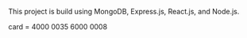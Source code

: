 This project is build using MongoDB, Express.js, React.js, and Node.js.

card = 4000 0035 6000 0008
